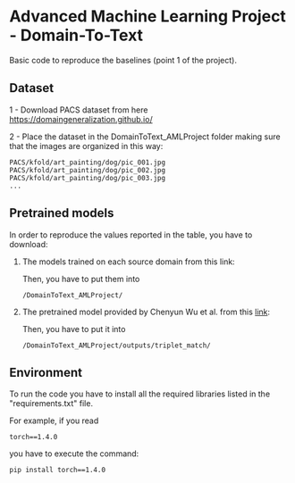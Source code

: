 # Advanced Machine Learning Project - Domain-To-Text 

Basic code to reproduce the baselines (point 1 of the project). 

## Dataset

1 - Download PACS dataset from here https://domaingeneralization.github.io/

2 - Place the dataset in the DomainToText_AMLProject folder making sure that the images are organized in this way:

```
PACS/kfold/art_painting/dog/pic_001.jpg
PACS/kfold/art_painting/dog/pic_002.jpg
PACS/kfold/art_painting/dog/pic_003.jpg
...
```

## Pretrained models

In order to reproduce the values reported in the table, you have to download:

1.  The models trained on each source domain from this link: 

    Then, you have to put them into 

    ```
    /DomainToText_AMLProject/
    ```

    
2.  The pretrained model provided by Chenyun Wu et al. from this [link](https://umass-my.sharepoint.com/personal/chenyunwu_umass_edu/_layouts/15/onedrive.aspx?id=%2Fpersonal%2Fchenyunwu%5Fumass%5Fedu%2FDocuments%2Fprojects%2FTexture%2Fmy%5Frepo%2Foutput%2Ftriplet%5Fmatch%2Fda3%5Fbert%5Flr0%2E00001%2Fcheckpoints):
  
    Then, you have to put it into 

    ```
    /DomainToText_AMLProject/outputs/triplet_match/
    ```
  

## Environment

To run the code you have to install all the required libraries listed in the "requirements.txt" file.

For example, if you read

```
torch==1.4.0
```

you have to execute the command:

```
pip install torch==1.4.0

```

